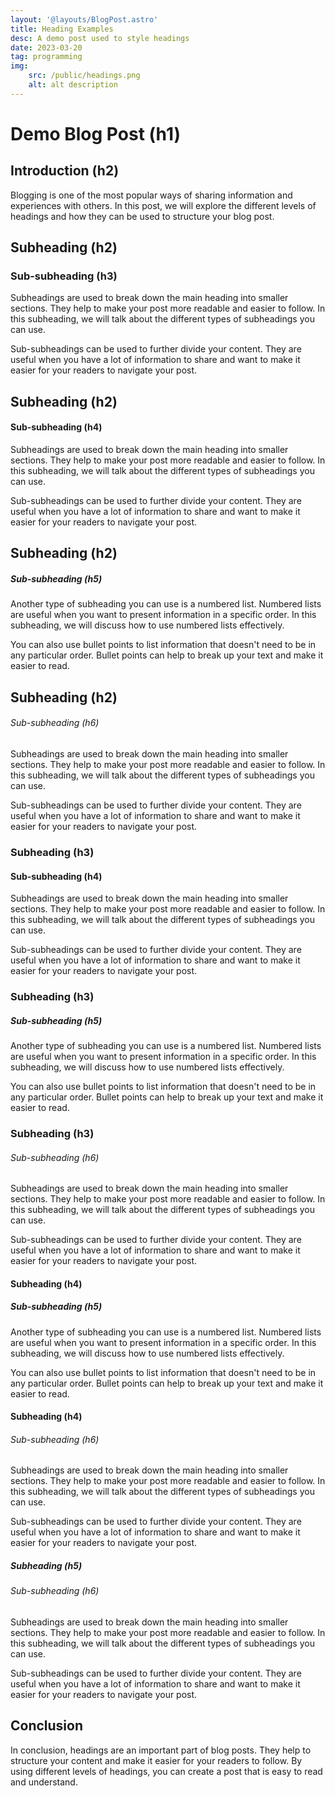 ```yaml
---
layout: '@layouts/BlogPost.astro'
title: Heading Examples
desc: A demo post used to style headings
date: 2023-03-20
tag: programming
img:
    src: /public/headings.png
    alt: alt description
---
```


# Demo Blog Post (h1)

## Introduction (h2)

Blogging is one of the most popular ways of sharing information and experiences with others. In this post, we will explore the different levels of headings and how they can be used to structure your blog post.

## Subheading (h2)
### Sub-subheading (h3)

Subheadings are used to break down the main heading into smaller sections. They help to make your post more readable and easier to follow. In this subheading, we will talk about the different types of subheadings you can use.

Sub-subheadings can be used to further divide your content. They are useful when you have a lot of information to share and want to make it easier for your readers to navigate your post.

## Subheading (h2)
#### Sub-subheading (h4)

Subheadings are used to break down the main heading into smaller sections. They help to make your post more readable and easier to follow. In this subheading, we will talk about the different types of subheadings you can use.

Sub-subheadings can be used to further divide your content. They are useful when you have a lot of information to share and want to make it easier for your readers to navigate your post.

## Subheading (h2)
##### Sub-subheading (h5)

Another type of subheading you can use is a numbered list. Numbered lists are useful when you want to present information in a specific order. In this subheading, we will discuss how to use numbered lists effectively.

You can also use bullet points to list information that doesn't need to be in any particular order. Bullet points can help to break up your text and make it easier to read.

## Subheading (h2)
###### Sub-subheading (h6)

Subheadings are used to break down the main heading into smaller sections. They help to make your post more readable and easier to follow. In this subheading, we will talk about the different types of subheadings you can use.

Sub-subheadings can be used to further divide your content. They are useful when you have a lot of information to share and want to make it easier for your readers to navigate your post.

### Subheading (h3)
#### Sub-subheading (h4)

Subheadings are used to break down the main heading into smaller sections. They help to make your post more readable and easier to follow. In this subheading, we will talk about the different types of subheadings you can use.

Sub-subheadings can be used to further divide your content. They are useful when you have a lot of information to share and want to make it easier for your readers to navigate your post.

### Subheading (h3)
##### Sub-subheading (h5)

Another type of subheading you can use is a numbered list. Numbered lists are useful when you want to present information in a specific order. In this subheading, we will discuss how to use numbered lists effectively.

You can also use bullet points to list information that doesn't need to be in any particular order. Bullet points can help to break up your text and make it easier to read.

### Subheading (h3)
###### Sub-subheading (h6)

Subheadings are used to break down the main heading into smaller sections. They help to make your post more readable and easier to follow. In this subheading, we will talk about the different types of subheadings you can use.

Sub-subheadings can be used to further divide your content. They are useful when you have a lot of information to share and want to make it easier for your readers to navigate your post.

#### Subheading (h4)
##### Sub-subheading (h5)

Another type of subheading you can use is a numbered list. Numbered lists are useful when you want to present information in a specific order. In this subheading, we will discuss how to use numbered lists effectively.

You can also use bullet points to list information that doesn't need to be in any particular order. Bullet points can help to break up your text and make it easier to read.

#### Subheading (h4)
###### Sub-subheading (h6)

Subheadings are used to break down the main heading into smaller sections. They help to make your post more readable and easier to follow. In this subheading, we will talk about the different types of subheadings you can use.

Sub-subheadings can be used to further divide your content. They are useful when you have a lot of information to share and want to make it easier for your readers to navigate your post.

##### Subheading (h5)
###### Sub-subheading (h6)

Subheadings are used to break down the main heading into smaller sections. They help to make your post more readable and easier to follow. In this subheading, we will talk about the different types of subheadings you can use.

Sub-subheadings can be used to further divide your content. They are useful when you have a lot of information to share and want to make it easier for your readers to navigate your post.

## Conclusion

In conclusion, headings are an important part of blog posts. They help to structure your content and make it easier for your readers to follow. By using different levels of headings, you can create a post that is easy to read and understand.